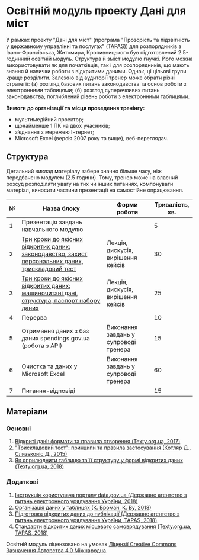 # Освітній модуль проекту Дані для міст

У рамках проекту "Дані для міст" (програма "Прозорість та підзвітність у державному управлінні та послугах" (TAPAS)) для розпорядників з Івано-Франківська, Житомира, Кропивницького був підготовлений 2.5-годинний освітній модуль. Структура й зміст модулю гнучкі. Його можна використовувати як для початківців, так і для розпорядників, що мають знання й навички роботи з відкритими даними. Однак, ці цільові групи краще розділити. Залежно від аудиторії тренер може обрати різні стратегії: (а) розгляд базових питань законодавства та основ роботи з електронними таблицями; (б) розгляд суперечливих питань законодавства, поглиблений рівень роботи з електронними таблицями.

**Вимоги до організації та місця проведення тренінгу:**

- мультимедійний проектор;
- щонайменше 1 ПК на двох учасників;
- з’єднання з мережею Інтернет;
- Microsoft Excel (версія 2007 року та вище), веб-переглядач.

## Структура
Детальний виклад матеріалу забере значно більше часу, ніж передбачено модулем (2.5 години). Тому, тренер може на власний розсуд розподіляти увагу на тих чи інших питаннях, компонувати матеріал, виносити частини презентації на самостійне опрацювання.

№ | Назва блоку | Форми роботи | Тривалість, хв.
--- | --- | --- | --- | 
1 | Презентація завдань навчального модулю |  | 5
2 | [Три кроки до якісних відкритих даних: законодавство, захист персональних даних, трискладовий тест](https://docs.google.com/presentation/d/1kQJV2mM7E-ZUYZpEVVgZ3uqAErv7-AAvPmEzmQW810w/edit?usp=sharing) | Лекція, дискусія, вирішення кейсів | 30
3 | [Три кроки до якісних відкритих даних: машиночитані дані, структура, паспорт набору даних](https://docs.google.com/presentation/d/1gGdRCfba65LOTyxMTnDRABa7MTglMkOmmscyaRs6Lcc/edit?usp=sharing) | Лекція, дискусія, вирішення кейсів | 25
4 | Перерва |  | 10
5 | Отримання даних з баз даних spendings.gov.ua (робота з API) | Виконання завдань у супроводі тренера | 15
6 | Очистка та даних у Microsoft Excel | Виконання завдань у супроводі тренера | 60
7 | Питання-відповіді |  | 15

## Матеріали
### Основні
1. [Відкриті дані: формати та правила створення (Texty.org.ua, 2017)](https://github.com/tapas-opendata/Education/raw/master/DataForCites/assets/FormatsAndRules.pdf)
2. ["Трискладовий тест": принципи та правила застосування (Котляр Д., Слизьконіс Д., 2015)](https://github.com/tapas-opendata/Education/raw/master/DataForCites/assets/TryskladovyiTest.pdf)
3. [Як оприлюднити таблицю та її структуру у формі відкритих даних (Texty.org.ua, 2018)](https://mods.readthedocs.io/uk/latest/table.html)

### Додаткові
1. [Інструкція користувача порталу data.gov.ua (Державне агентство з питань електронного урядування України, 2018)](https://data.gov.ua/uploads/files/2018-08-27-090121.57665910.2.-.pdf)
2. [Організація даних у таблицях (К. Броман, К. Ву, 2018)](http://texty.org.ua/pg/book/Oximets/read/87136?a_offset=>)
3. [Підготовка відкритих даних до публікації (Державне агентство з питань електронного урядування України, TAPAS, 2018)](https://data.gov.ua/uploads/files/2018-08-11-104337.710875Part04.pdf)
4. [Стандарти відкритих даних місцевого самоврядування (Texty.org.ua, TAPAS, 2018)](https://mods.readthedocs.io/uk/latest/index.html)


Освітній модуль ліцензовано на умовах [Ліцензії Creative Commons Зазначення Авторства 4.0 Міжнародна](https://creativecommons.org/licenses/by/4.0/).
